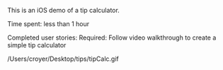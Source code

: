 
This is an iOS demo of a tip calculator.

Time spent: less than 1 hour

Completed user stories:
Required: Follow video walkthrough to create a simple tip calculator

/Users/croyer/Desktop/tips/tipCalc.gif